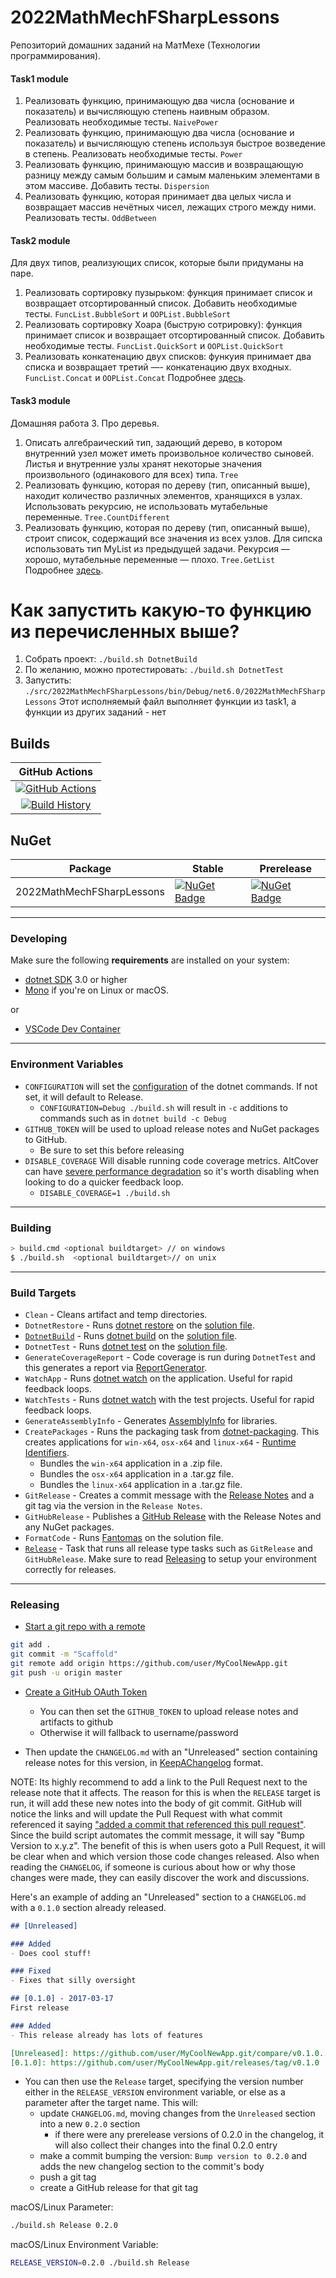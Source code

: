# 2022MathMechFSharpLessons

Репозиторий домашних заданий на МатМехе (Технологии программирования).

#### Task1 module
1. Реализовать функцию, принимающую два числа (основание и показатель) и вычисляющую степень наивным образом. Реализовать необходимые тесты. `NaivePower`
2. Реализовать функцию, принимающую два числа (основание и показатель) и вычисляющую степень используя быстрое возведение в степень. Реализовать необходимые тесты. `Power`
3. Реализовать функцию, принимающую массив и возвращающую разницу между самым большим и самым маленьким элементами в этом массиве. Добавить тесты. `Dispersion`
4. Реализовать функцию, которая принимает два целых числа и возвращает массив нечётных чисел, лежащих строго между ними. Реализовать тесты. `OddBetween`

#### Task2 module
Для двух типов, реализующих список, которые были придуманы на паре.
1. Реализовать сортировку пузырьком: функция принимает список и возвращает отсортированный список. Добавить необходимые тесты. `FuncList.BubbleSort` и `OOPList.BubbleSort`
2. Реализовать сортировку Хоара (быструю сотрировку): функция принимает список и возвращает отсортированный список. Добавить необходимые тесты. `FuncList.QuickSort` и `OOPList.QuickSort`
3. Реализовать конкатенацию двух списков: функуия принимает два списка и возвращает третий —- конкатенацию двух входных. `FuncList.Concat` и `OOPList.Concat`
Подробнее [здесь](src/2022MathMechFSharpLessons/README.md##Task2).

#### Task3 module
Домашняя работа 3. Про деревья.
1. Описать алгебраический тип, задающий дерево, в котором внутренний узел может иметь произвольное количество сыновей. Листья и внутренние узлы хранят некоторые значения произвольного (одинакового для всех) типа. `Tree`
2. Реализовать функцию, которая по дереву (тип, описанный выше), находит количество различных элементов, хранящихся в узлах. Использовать рекурсию, не использовать мутабельные переменные. `Tree.CountDifferent`
3. Реализовать функцию, которая по дереву (тип, описанный выше), строит список, содержащий все значения из всех узлов. Для сипска использовать тип MyList из предыдущей задачи. Рекурсия — хорошо, мутабельные переменные — плохо. `Tree.GetList`
Подробнее [здесь](src/2022MathMechFSharpLessons/README.md##Task3).

# Как запустить какую-то функцию из перечисленных выше?

1. Собрать проект: `./build.sh DotnetBuild`
2. По желанию, можно протестировать: `./build.sh DotnetTest`
3. Запустить: `./src/2022MathMechFSharpLessons/bin/Debug/net6.0/2022MathMechFSharpLessons`
Этот исполняемый файл выполняет функции из task1, а функции из других заданий - нет

## Builds


GitHub Actions |
:---: |
[![GitHub Actions](https://github.com/Pavlova-Alena-student/2022MathMechFSharpLessons/workflows/Build%20master/badge.svg)](https://github.com/Pavlova-Alena-student/2022MathMechFSharpLessons/actions?query=branch%3Amaster) |
[![Build History](https://buildstats.info/github/chart/Pavlova-Alena-student/2022MathMechFSharpLessons)](https://github.com/Pavlova-Alena-student/2022MathMechFSharpLessons/actions?query=branch%3Amaster) |

## NuGet

Package | Stable | Prerelease
--- | --- | ---
2022MathMechFSharpLessons | [![NuGet Badge](https://buildstats.info/nuget/2022MathMechFSharpLessons)](https://www.nuget.org/packages/2022MathMechFSharpLessons/) | [![NuGet Badge](https://buildstats.info/nuget/2022MathMechFSharpLessons?includePreReleases=true)](https://www.nuget.org/packages/2022MathMechFSharpLessons/)


---

### Developing

Make sure the following **requirements** are installed on your system:

- [dotnet SDK](https://www.microsoft.com/net/download/core) 3.0 or higher
- [Mono](http://www.mono-project.com/) if you're on Linux or macOS.

or

- [VSCode Dev Container](https://code.visualstudio.com/docs/remote/containers)


---

### Environment Variables

- `CONFIGURATION` will set the [configuration](https://docs.microsoft.com/en-us/dotnet/core/tools/dotnet-build?tabs=netcore2x#options) of the dotnet commands.  If not set, it will default to Release.
  - `CONFIGURATION=Debug ./build.sh` will result in `-c` additions to commands such as in `dotnet build -c Debug`
- `GITHUB_TOKEN` will be used to upload release notes and NuGet packages to GitHub.
  - Be sure to set this before releasing
- `DISABLE_COVERAGE` Will disable running code coverage metrics.  AltCover can have [severe performance degradation](https://github.com/SteveGilham/altcover/issues/57) so it's worth disabling when looking to do a quicker feedback loop.
  - `DISABLE_COVERAGE=1 ./build.sh`


---

### Building


```sh
> build.cmd <optional buildtarget> // on windows
$ ./build.sh  <optional buildtarget>// on unix
```

---

### Build Targets


- `Clean` - Cleans artifact and temp directories.
- `DotnetRestore` - Runs [dotnet restore](https://docs.microsoft.com/en-us/dotnet/core/tools/dotnet-restore?tabs=netcore2x) on the [solution file](https://docs.microsoft.com/en-us/visualstudio/extensibility/internals/solution-dot-sln-file?view=vs-2019).
- [`DotnetBuild`](#Building) - Runs [dotnet build](https://docs.microsoft.com/en-us/dotnet/core/tools/dotnet-build?tabs=netcore2x) on the [solution file](https://docs.microsoft.com/en-us/visualstudio/extensibility/internals/solution-dot-sln-file?view=vs-2019).
- `DotnetTest` - Runs [dotnet test](https://docs.microsoft.com/en-us/dotnet/core/tools/dotnet-test?tabs=netcore21) on the [solution file](https://docs.microsoft.com/en-us/visualstudio/extensibility/internals/solution-dot-sln-file?view=vs-2019.).
- `GenerateCoverageReport` - Code coverage is run during `DotnetTest` and this generates a report via [ReportGenerator](https://github.com/danielpalme/ReportGenerator).
- `WatchApp` - Runs [dotnet watch](https://docs.microsoft.com/en-us/aspnet/core/tutorials/dotnet-watch?view=aspnetcore-3.0) on the application. Useful for rapid feedback loops.
- `WatchTests` - Runs [dotnet watch](https://docs.microsoft.com/en-us/aspnet/core/tutorials/dotnet-watch?view=aspnetcore-3.0) with the test projects. Useful for rapid feedback loops.
- `GenerateAssemblyInfo` - Generates [AssemblyInfo](https://docs.microsoft.com/en-us/dotnet/api/microsoft.visualbasic.applicationservices.assemblyinfo?view=netframework-4.8) for libraries.
- `CreatePackages` - Runs the packaging task from [dotnet-packaging](https://github.com/qmfrederik/dotnet-packaging). This creates applications for `win-x64`, `osx-x64` and `linux-x64` - [Runtime Identifiers](https://docs.microsoft.com/en-us/dotnet/core/rid-catalog).  
    - Bundles the `win-x64` application in a .zip file.
    - Bundles the `osx-x64` application in a .tar.gz file.
    - Bundles the `linux-x64` application in a .tar.gz file.
- `GitRelease` - Creates a commit message with the [Release Notes](https://fake.build/apidocs/v5/fake-core-releasenotes.html) and a git tag via the version in the `Release Notes`.
- `GitHubRelease` - Publishes a [GitHub Release](https://help.github.com/en/articles/creating-releases) with the Release Notes and any NuGet packages.
- `FormatCode` - Runs [Fantomas](https://github.com/fsprojects/fantomas) on the solution file.
- [`Release`](#Releasing) - Task that runs all release type tasks such as `GitRelease` and `GitHubRelease`. Make sure to read [Releasing](#Releasing) to setup your environment correctly for releases.

---


### Releasing

- [Start a git repo with a remote](https://help.github.com/articles/adding-an-existing-project-to-github-using-the-command-line/)

```sh
git add .
git commit -m "Scaffold"
git remote add origin https://github.com/user/MyCoolNewApp.git
git push -u origin master
```

- [Create a GitHub OAuth Token](https://help.github.com/articles/creating-a-personal-access-token-for-the-command-line/)
  - You can then set the `GITHUB_TOKEN` to upload release notes and artifacts to github
  - Otherwise it will fallback to username/password

- Then update the `CHANGELOG.md` with an "Unreleased" section containing release notes for this version, in [KeepAChangelog](https://keepachangelog.com/en/1.1.0/) format.


NOTE: Its highly recommend to add a link to the Pull Request next to the release note that it affects. The reason for this is when the `RELEASE` target is run, it will add these new notes into the body of git commit. GitHub will notice the links and will update the Pull Request with what commit referenced it saying ["added a commit that referenced this pull request"](https://github.com/TheAngryByrd/MiniScaffold/pull/179#ref-commit-837ad59). Since the build script automates the commit message, it will say "Bump Version to x.y.z". The benefit of this is when users goto a Pull Request, it will be clear when and which version those code changes released. Also when reading the `CHANGELOG`, if someone is curious about how or why those changes were made, they can easily discover the work and discussions.



Here's an example of adding an "Unreleased" section to a `CHANGELOG.md` with a `0.1.0` section already released.

```markdown
## [Unreleased]

### Added
- Does cool stuff!

### Fixed
- Fixes that silly oversight

## [0.1.0] - 2017-03-17
First release

### Added
- This release already has lots of features

[Unreleased]: https://github.com/user/MyCoolNewApp.git/compare/v0.1.0...HEAD
[0.1.0]: https://github.com/user/MyCoolNewApp.git/releases/tag/v0.1.0
```

- You can then use the `Release` target, specifying the version number either in the `RELEASE_VERSION` environment
  variable, or else as a parameter after the target name.  This will:
  - update `CHANGELOG.md`, moving changes from the `Unreleased` section into a new `0.2.0` section
    - if there were any prerelease versions of 0.2.0 in the changelog, it will also collect their changes into the final 0.2.0 entry
  - make a commit bumping the version:  `Bump version to 0.2.0` and adds the new changelog section to the commit's body
  - push a git tag
  - create a GitHub release for that git tag


macOS/Linux Parameter:

```sh
./build.sh Release 0.2.0
```

macOS/Linux Environment Variable:

```sh
RELEASE_VERSION=0.2.0 ./build.sh Release
```

